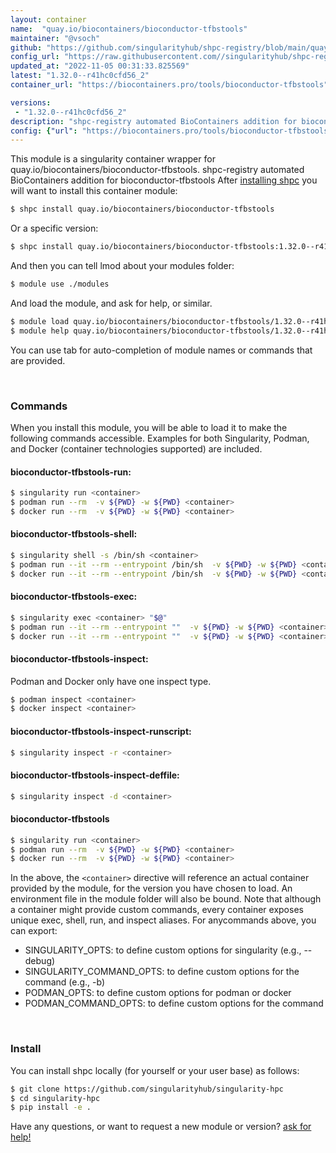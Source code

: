 ```yaml
---
layout: container
name:  "quay.io/biocontainers/bioconductor-tfbstools"
maintainer: "@vsoch"
github: "https://github.com/singularityhub/shpc-registry/blob/main/quay.io/biocontainers/bioconductor-tfbstools/container.yaml"
config_url: "https://raw.githubusercontent.com//singularityhub/shpc-registry/main/quay.io/biocontainers/bioconductor-tfbstools/container.yaml"
updated_at: "2022-11-05 00:31:33.825569"
latest: "1.32.0--r41hc0cfd56_2"
container_url: "https://biocontainers.pro/tools/bioconductor-tfbstools"

versions:
 - "1.32.0--r41hc0cfd56_2"
description: "shpc-registry automated BioContainers addition for bioconductor-tfbstools"
config: {"url": "https://biocontainers.pro/tools/bioconductor-tfbstools", "maintainer": "@vsoch", "description": "shpc-registry automated BioContainers addition for bioconductor-tfbstools", "latest": {"1.32.0--r41hc0cfd56_2": "sha256:7b14058c71f3b8e599e2e44fafe43827f89e8b77a073af14d301bb3039bb8fd6"}, "tags": {"1.32.0--r41hc0cfd56_2": "sha256:7b14058c71f3b8e599e2e44fafe43827f89e8b77a073af14d301bb3039bb8fd6"}, "docker": "quay.io/biocontainers/bioconductor-tfbstools"}
---
```


This module is a singularity container wrapper for quay.io/biocontainers/bioconductor-tfbstools.
shpc-registry automated BioContainers addition for bioconductor-tfbstools
After [installing shpc](#install) you will want to install this container module:


```bash
$ shpc install quay.io/biocontainers/bioconductor-tfbstools
```

Or a specific version:

```bash
$ shpc install quay.io/biocontainers/bioconductor-tfbstools:1.32.0--r41hc0cfd56_2
```

And then you can tell lmod about your modules folder:

```bash
$ module use ./modules
```

And load the module, and ask for help, or similar.

```bash
$ module load quay.io/biocontainers/bioconductor-tfbstools/1.32.0--r41hc0cfd56_2
$ module help quay.io/biocontainers/bioconductor-tfbstools/1.32.0--r41hc0cfd56_2
```

You can use tab for auto-completion of module names or commands that are provided.

<br>

### Commands

When you install this module, you will be able to load it to make the following commands accessible.
Examples for both Singularity, Podman, and Docker (container technologies supported) are included.

#### bioconductor-tfbstools-run:

```bash
$ singularity run <container>
$ podman run --rm  -v ${PWD} -w ${PWD} <container>
$ docker run --rm  -v ${PWD} -w ${PWD} <container>
```

#### bioconductor-tfbstools-shell:

```bash
$ singularity shell -s /bin/sh <container>
$ podman run --it --rm --entrypoint /bin/sh  -v ${PWD} -w ${PWD} <container>
$ docker run --it --rm --entrypoint /bin/sh  -v ${PWD} -w ${PWD} <container>
```

#### bioconductor-tfbstools-exec:

```bash
$ singularity exec <container> "$@"
$ podman run --it --rm --entrypoint ""  -v ${PWD} -w ${PWD} <container> "$@"
$ docker run --it --rm --entrypoint ""  -v ${PWD} -w ${PWD} <container> "$@"
```

#### bioconductor-tfbstools-inspect:

Podman and Docker only have one inspect type.

```bash
$ podman inspect <container>
$ docker inspect <container>
```

#### bioconductor-tfbstools-inspect-runscript:

```bash
$ singularity inspect -r <container>
```

#### bioconductor-tfbstools-inspect-deffile:

```bash
$ singularity inspect -d <container>
```



#### bioconductor-tfbstools

```bash
$ singularity run <container>
$ podman run --rm  -v ${PWD} -w ${PWD} <container>
$ docker run --rm  -v ${PWD} -w ${PWD} <container>
```


In the above, the `<container>` directive will reference an actual container provided
by the module, for the version you have chosen to load. An environment file in the
module folder will also be bound. Note that although a container
might provide custom commands, every container exposes unique exec, shell, run, and
inspect aliases. For anycommands above, you can export:

 - SINGULARITY_OPTS: to define custom options for singularity (e.g., --debug)
 - SINGULARITY_COMMAND_OPTS: to define custom options for the command (e.g., -b)
 - PODMAN_OPTS: to define custom options for podman or docker
 - PODMAN_COMMAND_OPTS: to define custom options for the command

<br>

### Install

You can install shpc locally (for yourself or your user base) as follows:

```bash
$ git clone https://github.com/singularityhub/singularity-hpc
$ cd singularity-hpc
$ pip install -e .
```

Have any questions, or want to request a new module or version? [ask for help!](https://github.com/singularityhub/singularity-hpc/issues)